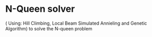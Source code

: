 # N-Queen solver
 ( Using: Hill Climbing, Local Beam Simulated Annieling and Genetic Algorithm)  to solve the N-queen problem
